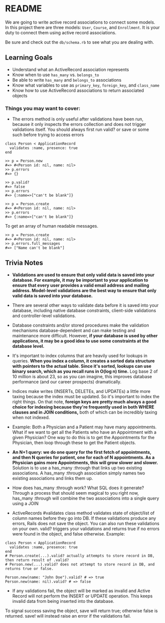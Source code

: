 # README

We are going to write active record associations to connect some models. In this project there are three models:
`User`, `Course`, and `Enrollment`. It is your duty to connect them using active record associations.

Be sure and check out the `db/schema.rb` to see what you are dealing with.


## Learning Goals

* Understand what an ActiveRecord association represents
* Know when to use `has_many` vs. `belongs_to`
* Be able to write `has_many` and `belongs_to` associations
* Know what variables to use as `primary_key`, `foreign_key`, and `class_name`
* Know how to use ActiveRecord associations to return associated objects


### Things you may want to cover:

* The errors method is only useful after validations have been run, because it only inspects the errors collection and does not trigger validations itself. You should always first run valid? or save or some such before trying to access errors

```
class Person < ApplicationRecord
  validates :name, presence: true
end

>> p = Person.new
#=> #<Person id: nil, name: nil>
>> p.errors
#=> {}

>> p.valid?
#=> false
>> p.errors
#=> {:name=>["can't be blank"]}

>> p = Person.create
#=> #<Person id: nil, name: nil>
>> p.errors
#=> {:name=>["can't be blank"]}
```

To get an array of human readable messages.
```
>> p = Person.create
#=> #<Person id: nil, name: nil>
>> p.errors.full_messages
#=> ["Name can't be blank"]
```

## Trivia Notes
* **Validations are used to ensure that only valid data is saved into your database. For example, it may be important to your application to ensure that every user provides a valid email address and mailing address. Model-level validations are the best way to ensure that only valid data is saved into your database.**

* There are several other ways to validate data before it is saved into your database, including native database constraints, client-side validations and controller-level validations.

* Database constraints and/or stored procedures make the validation mechanisms database-dependent and can make testing and maintenance more difficult. However, **if your database is used by other applications, it may be a good idea to use some constraints at the database level.**

* It's important to index columns that are heavily used for lookups in queries. **When you index a column, it creates a sorted data structure with pointers to the actual table. Since it's sorted, lookups can use binary search, which as you recall runs in O(log n) time.** Log base 2 of 10 million is about 23, so as you can imagine, this improves database performance (and our career prospects) dramatically.

* Indices make writes (INSERTs, DELETEs, and UPDATEs) a little more taxing because the index must be updated. So it's important to index the right things. On that note, **foreign keys are pretty much always a good choice for indexing because they're frequently used in both WHERE clauses and in JOIN conditions,** both of which can be incredibly taxing when not indexed.

* Example: Both a Physician and a Patient may have many appointments. What if we want to get all the Patients who have an Appointment with a given Physician? One way to do this is to get the Appointments for the Physician, then loop through these to get the Patient objects.

* **An N+1 query: we do one query for the first fetch of appointments, and then N queries for patient, one for each of N appointments. As a Physician gains more Appointments, this will grow slower and slower.** Solution is to use a has_many :through that links up two existing associations. A has_many :through association simply names two existing associations and links them up.

* How does has_many :through work? What SQL does it generate? Through a process that should seem magical to you right now, has_many :through will combine the two associations into a single query using a JOIN

* ActiveRecords #validates class method validates state of object/list of column names before they go into DB. If these validations produce any errors, Rails does not save the object. You can also run these validations on your own. valid? triggers your validations and returns true if no errors were found in the object, and false otherwise. Example:
```
class Person < ApplicationRecord
  validates :name, presence: true
end
# Person.create(...).valid? actually attempts to store record in DB, then return result of .valid?
# Person.new(...).valid? does not attempt to store record in DB, and returns true or false.

Person.new(name: "John Doe").valid? # => true
Person.new(name: nil).valid? # => false
```

* If any validations fail, the object will be marked as invalid and Active Record will not perform the INSERT or UPDATE operation. This keeps invalid data from being inserted into the database.

To signal success saving the object, save will return true; otherwise false is returned. save! will instead raise an error if the validations fail.
